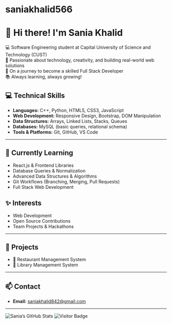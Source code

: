 # saniakhalid566

# 👋 Hi there! I'm Sania Khalid

💻 Software Engineering student at Capital University of Science and Technology (CUST)  
🌟 Passionate about technology, creativity, and building real-world web solutions  
🚀 On a journey to become a skilled Full Stack Developer  
📚 Always learning, always growing!


## 💻 Technical Skills

- **Languages:** C++, Python, HTML5, CSS3, JavaScript  
- **Web Development:** Responsive Design, Bootstrap, DOM Manipulation  
- **Data Structures:** Arrays, Linked Lists, Stacks, Queues  
- **Databases:** MySQL (basic queries, relational schema)  
- **Tools & Platforms:** Git, GitHub, VS Code

---

## 🌱 Currently Learning

- React.js & Frontend Libraries  
- Database Queries & Normalization  
- Advanced Data Structures & Algorithms  
- Git Workflows (Branching, Merging, Pull Requests)  
- Full Stack Web Development
  


## ✨ Interests
- Web Development
- Open Source Contributions
- Team Projects & Hackathons

---
## 📁 Projects
- 🔗 Restaurant Management System
- 🔗 Library Management System

---

## 📫 Contact
- **Email:** saniakhalid842@gmail.com 
  

---

![Sania’s GitHub Stats](https://github-readme-stats.vercel.app/api?username=sania-khalid&show_icons=true&theme=default)
![Visitor Badge](https://visitor-badge.laobi.icu/badge?page_id=sania-khalid)

